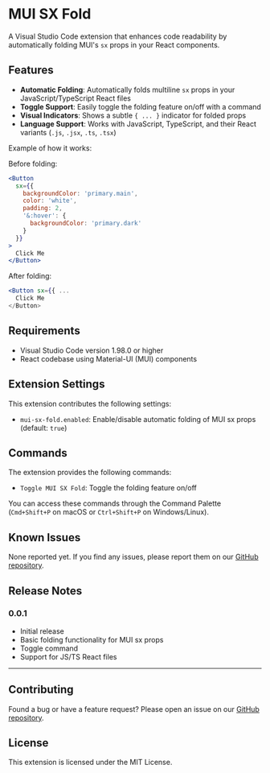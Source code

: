 # MUI SX Fold

A Visual Studio Code extension that enhances code readability by automatically folding MUI's `sx` props in your React components.

## Features

- **Automatic Folding**: Automatically folds multiline `sx` props in your JavaScript/TypeScript React files
- **Toggle Support**: Easily toggle the folding feature on/off with a command
- **Visual Indicators**: Shows a subtle `{ ... }` indicator for folded props
- **Language Support**: Works with JavaScript, TypeScript, and their React variants (`.js`, `.jsx`, `.ts`, `.tsx`)

Example of how it works:

Before folding:
```jsx
<Button
  sx={{
    backgroundColor: 'primary.main',
    color: 'white',
    padding: 2,
    '&:hover': {
      backgroundColor: 'primary.dark'
    }
  }}
>
  Click Me
</Button>
```

After folding:
```jsx
<Button sx={{ ...
  Click Me
</Button>
```

## Requirements

- Visual Studio Code version 1.98.0 or higher
- React codebase using Material-UI (MUI) components

## Extension Settings

This extension contributes the following settings:

* `mui-sx-fold.enabled`: Enable/disable automatic folding of MUI sx props (default: `true`)

## Commands

The extension provides the following commands:

* `Toggle MUI SX Fold`: Toggle the folding feature on/off

You can access these commands through the Command Palette (`Cmd+Shift+P` on macOS or `Ctrl+Shift+P` on Windows/Linux).

## Known Issues

None reported yet. If you find any issues, please report them on our [GitHub repository](https://github.com/botspacehq/mui-sx-fold/issues).

## Release Notes

### 0.0.1

- Initial release
- Basic folding functionality for MUI sx props
- Toggle command
- Support for JS/TS React files

---

## Contributing

Found a bug or have a feature request? Please open an issue on our [GitHub repository](https://github.com/botspacehq/mui-sx-fold).

## License

This extension is licensed under the MIT License.
